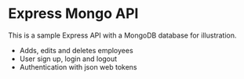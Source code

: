 # Express Mongo API
This is a sample Express API with a MongoDB database for illustration.

- Adds, edits and deletes employees<br>
- User sign up, login and logout<br>
- Authentication with json web tokens<br>
